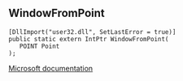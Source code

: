 ## WindowFromPoint

```
[DllImport("user32.dll", SetLastError = true)]
public static extern IntPtr WindowFromPoint(
   POINT Point
);
```

[Microsoft documentation](https://docs.microsoft.com/en-us/windows/win32/api/winuser/nf-winuser-windowfrompoint)
